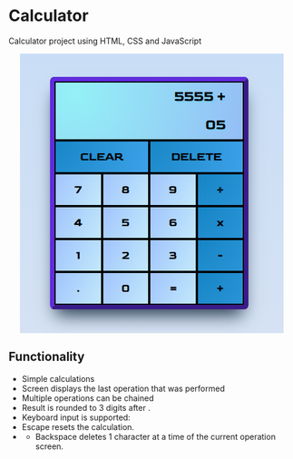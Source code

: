 # Calculator

Calculator project using HTML, CSS and JavaScript

<p align="center">
<img align="center" src="https://github.com/MC-GH/calculator/blob/main/img/PreviewImage.PNG" alt="PreviewImage">
</p>

## Functionality

- Simple calculations
- Screen displays the last operation that was performed
- Multiple operations can be chained
- Result is rounded to 3 digits after .
 - Keyboard input is supported:
  - Escape resets the calculation.
  - - Backspace deletes 1 character at a time of the current operation screen.
